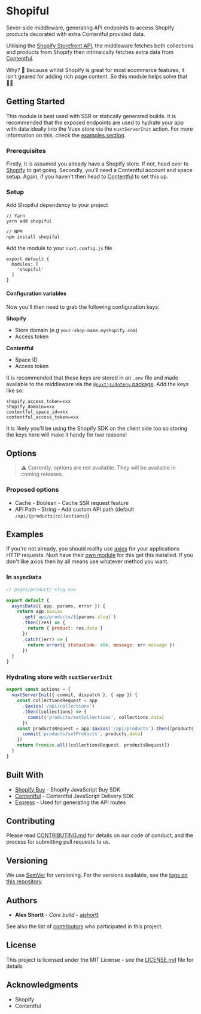 # Shopiful
Sever-side middleware, generating API endpoints to access Shopify products decorated with extra Contentful provided data.


Utilising the [Shopify Storefront API](https://github.com/Shopify/js-buy-sdk), the middleware fetches both collections and products from Shopify then intrinsically fetches extra data from [Contentful](https://www.contentful.com/).

Why? 🧐 Because whilst Shopify is great for most ecommerce features, it isn't geared for adding rich page content. So this module helps solve that 👍🏼

## Getting Started

This module is best used with SSR or statically generated builds. It is recommended that the exposed endpoints are used to hydrate your app with data ideally into the Vuex store via the `nuxtServerInit` action. For more information on this, check the [examples section](##Examples).

### Prerequisites

Firstly, it is assumed you already have a Shopify store. If not, head over to [Shopify](https://www.shopify.co.uk/) to get going. Secondly, you'll need a Contentful account and space setup. Again, if you haven't then head to [Contentful](https://www.contentful.com/) to set this up.

### Setup

Add Shopiful dependency to your project
```
// Yarn
yarn add shopiful

// NPM
npm install shopiful
```

Add the module to your `nuxt.config.js` file
```
export default {
  modules: [
    'shopiful'
  ]
}
```

#### Configuration variables

Now you'll then need to grab the following configuration keys:

**Shopify**
- Store domain (e.g `your-shop-name.myshopify.com`)
- Access token

**Contentful**
- Space ID
- Access token

It is recommended that these keys are stored in an `.env` file and made available to the middleware via the [`@nuxtjs/dotenv` package](https://github.com/nuxt-community/dotenv-module). Add the keys like so:
```
shopify_access_token=xxx
shopify_domain=xxx
contentful_space_id=xxx
contentful_access_token=xxx
```
It is likely you'll be using the Shopify SDK on the client side too so storing the keys here will make it handy for two reasons!

## Options
> ⚠️ Currently, options are not available. They will be available in  coming releases.

### Proposed options
- Cache - Boolean - Cache SSR request feature
- API Path - String - Add custom API path (default `/api/{products|collections}`)

## Examples

If you're not already, you should reallty use [axios](https://github.com/axios/axios) for your applications HTTP requests. Nuxt have their [own module](https://axios.nuxtjs.org/) for this get this installed. If you don't like axios then by all means use whatever method you want.

### In `asyncData`
```javascript
// pages/product/_slug.vue

export default {
  asyncData({ app, params, error }) {
    return app.$axios
      .get(`api/products/${params.slug}`)
      .then((res) => {
        return { product: res.data }
      })
      .catch((err) => {
        return error({ statusCode: 404, message: err.message })
      })
  }
}
```

### Hydrating store with `nuxtServerInit`

```javascript
export const actions = {
  nuxtServerInit({ commit, dispatch }, { app }) {
    const collectionsRequest = app
      .$axios('/api/collections')
      .then((collections) => {
        commit('products/setCollections', collections.data)
      })
    const productsRequest = app.$axios('/api/products').then((products) => {
      commit('products/setProducts', products.data)
    })
    return Promise.all([collectionsRequest, productsRequest])
  }
}
```

## Built With

* [Shopify Buy](https://www.npmjs.com/package/shopify-buy) - Shopify JavaScript Buy SDK
* [Contentful](https://www.npmjs.com/package/contentful) - Contentful JavaScript Delivery SDK
* [Express](https://www.npmjs.com/package/express) - Used for generating the API routes

## Contributing

Please read [CONTRIBUTING.md](https://github.com/ajshortt/shopiful/blob/master/CONTRIBUTING.md) for details on our code of conduct, and the process for submitting pull requests to us.

## Versioning

We use [SemVer](http://semver.org/) for versioning. For the versions available, see the [tags on this repository](https://github.com/your/project/tags).

## Authors

* **Alex Shortt** - *Core build* - [ajshortt](https://github.com/ajshortt)

See also the list of [contributors](https://github.com/ajshortt/shopiful/contributors) who participated in this project.

## License

This project is licensed under the MIT License - see the [LICENSE.md](LICENSE.md) file for details

## Acknowledgments

* Shopify
* Contentful
